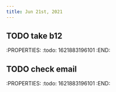 ```yaml
---
title: Jun 21st, 2021
---
```


## TODO take b12
:PROPERTIES:
:todo: 1621883196101
:END:
## TODO check email
:PROPERTIES:
:todo: 1621883196101
:END:
